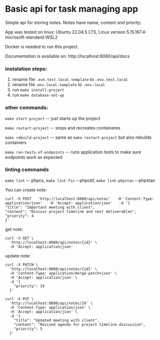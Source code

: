 # Basic api for task managing app
Simple api for storing notes. Notes have name, content and priority.

App was tested on linux:
Ubuntu 22.04.5 LTS, Linux version 5.15.167.4-microsoft-standard-WSL2

Docker is needed to run this project.

Documentation is available on:
http://localhost:8080/api/docs

### instalation steps:
1. rename file `.evn.test.local.template` to `.env.test.local`
2. rename file .`env.local.template` to `.env.local`
3. run `make install-project`
4. run `make database-set-up`

### other commands:
`make start-project` -- just starts up the project

`make restart-project` -- stops and recreates containeres

`make rebuild-project` -- same as `make restart-project` but also rebuilds containers

`make run-tests-of-endpoints` -- runs application tests to make sure endpoints work as expected

### linting commands
`make lint` -- phpcs, `make lint-fix` --phpcbf, `make link-phpstan` --phpstan

You can create note: 
```
curl -X POST   'http://localhost:8080/api/notes'   -H 'Content-Type: application/json'   -H 'Accept: application/json'   -d '{
"title": "Important meeting with client",
"content": "Discuss project timeline and next deliverables",
"priority": 4
}'
```



get note:

```
curl -X GET \
  'http://localhost:8080/api/notes/{id}' \
  -H 'Accept: application/json'
```
update note:
```
curl -X PATCH \
  'http://localhost:8080/api/notes/{id}' \
  -H 'Content-Type: application/merge-patch+json' \
  -H 'Accept: application/json' \
  -d '{
    "priority": 33
  }'
```

```
curl -X PUT \
  'http://localhost:8080/api/notes/16' \
  -H 'Content-Type: application/json' \
  -H 'Accept: application/json' \
  -d '{
    "title": "Updated meeting with client",
    "content": "Revised agenda for project timeline discussion",
    "priority": 5
  }'
```
